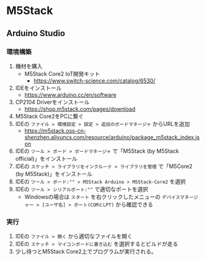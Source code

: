 M5Stack
===

## Arduino Studio

### 環境構築

1. 機材を購入
    * M5Stack Core2 IoT開発キット
        * https://www.switch-science.com/catalog/6530/
1. IDEをインストール
    * https://www.arduino.cc/en/software
1. CP2104 Driverをインストール
    * https://shop.m5stack.com/pages/download
1. M5Stack Core2をPCに繋ぐ
1. IDEの `ファイル > 環境設定 > 設定 > 追加のボードマネージャ` からURLを追加
    * https://m5stack.oss-cn-shenzhen.aliyuncs.com/resource/arduino/package_m5stack_index.json
1. IDEの `ツール > ボード > ボードマネージャ` で「M5Stack (by M5Stack official)」をインストール
1. IDEの `スケッチ > ライブラリをインクルード > ライブラリを管理` で「M5Core2 (by M5Stack)」をインストール
1. IDEの `ツール > ボード:"" > M5Stack Arduino > M5Stack-Core2` を選択
1. IDEの `ツール > シリアルポート:""` で適切なポートを選択
    * Windowsの場合は `スタート` を右クリックしたメニューの `デバイスマネージャー > [ユーザ名] > ポート(COMとLPT)` から確認できる


### 実行

1. IDEの `ファイル > 開く` から適切なファイルを開く
1. IDEの `スケッチ > マイコンボードに書き込む` を選択するとビルドが走る
1. 少し待つとM5Stack Core2上でプログラムが実行される。
